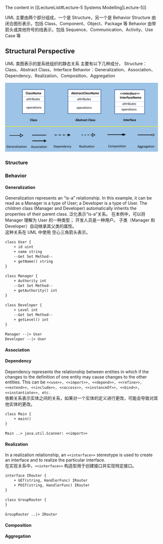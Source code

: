 The content in [[LectureList#Lecture-5 Systems Modelling|Lecture-5]]

UML 主要由两个部分组成，一个是 Structure，另一个是 Behavior
Structure 由闭合图形表示，包括 Class、Component、Object、Package 等
Behavior 由带箭头或其他符号的线表示，包括 Sequence、Communication、Activity、Use Case 等

## Structural Perspective

UML 类图表示的是系统组织的静态关系
主要有以下几种成分，
Structure：Class、Abstract Class、Interface
Behavior：Generalization、Association、Dependency、Realization、Composition、Aggregation

![image-20220619162501704](https://raw.githubusercontent.com/Anxiu0101/PicgoImg/master/202206191626062.png)

### Structure

### Behavior

#### Generalization

Generalization represents an “is-a” relationship. In this example, it can be read as a Manager is a type of User; a Developer is a type of User. The children class (Manager and Developer) automatically inherits the properties of their parent class. 
泛化表示“is-a”关系。 在本例中，可以将 Manager 理解为 User 的一种类型； 开发人员是一种用户。 子类（Manager 和 Developer）自动继承其父类的属性。  
这种关系在 UML 中使用 空心三角箭头表示。

```puml
class User {
	+ id uint
	+ name string
	--Get Set Method--
	+ getName() string
}

class Manager {
	+ Authority int
	--Get Set Method--
	+ getAuthority() int
}

class Developer {
	+ Level int
	--Get Set Method--
	+ getLevel() int
}

Manager --|> User
Developer --|> User
```

#### Association
#### Dependency

Dependency represents the relationship between entities in which if the changes to the definition of one entity may cause changes to the other entities. This can be `<<use>>, <<import>>, <<depend>>, <<refine>>, <<extend>>, <<include>>, <<access>>, <<instanceOf>>, <<bind>>, <<instantiate>>, etc.`  
依赖关系表示实体之间的关系，如果对一个实体的定义进行更改，可能会导致对其他实体的更改。  
```puml
class Main {
	+ main()
}

Main ..> java.util.Scanner: <<import>>
```

#### Realization

In a realization relationship, an `<<interface>>` stereotype is used to create an interface and to realize the particular interface.  
在实现关系中，`<<interface>>` 构造型用于创建接口并实现特定接口。

```puml
interface IRouter {
	+ GET(string, HandlerFunc) IRouter
	+ POST(string, HandlerFunc) IRouter
}

class GroupRouter {
}

GroupRouter ..|> IRouter
```

#### Composition
#### Aggregation

